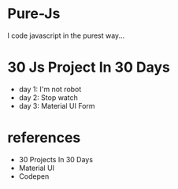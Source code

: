 # Pure-Js
I code javascript in the purest way...

# 30 Js Project In 30 Days
- day 1: I'm not robot
- day 2: Stop watch
- day 3: Material UI Form

# references
- 30 Projects In 30 Days
- Material UI
- Codepen
